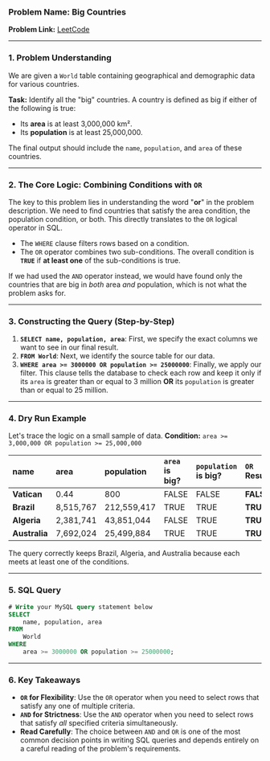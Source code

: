 ### **Problem Name: Big Countries**

**Problem Link:** [LeetCode](https://leetcode.com/problems/big-countries/)

-----

### **1. Problem Understanding** 

We are given a `World` table containing geographical and demographic data for various countries.

**Task:**
Identify all the "big" countries. A country is defined as big if either of the following is true:

  * Its **area** is at least 3,000,000 km².
  * Its **population** is at least 25,000,000.

The final output should include the `name`, `population`, and `area` of these countries.

-----

### **2. The Core Logic: Combining Conditions with `OR`**

The key to this problem lies in understanding the word "**or**" in the problem description. We need to find countries that satisfy the area condition, the population condition, or both. This directly translates to the `OR` logical operator in SQL.

  * The `WHERE` clause filters rows based on a condition.
  * The `OR` operator combines two sub-conditions. The overall condition is **`TRUE`** if **at least one** of the sub-conditions is true.

If we had used the `AND` operator instead, we would have found only the countries that are big in *both* area *and* population, which is not what the problem asks for.

-----

### **3. Constructing the Query (Step-by-Step)**

1.  **`SELECT name, population, area`**: First, we specify the exact columns we want to see in our final result.
2.  **`FROM World`**: Next, we identify the source table for our data.
3.  **`WHERE area >= 3000000 OR population >= 25000000`**: Finally, we apply our filter. This clause tells the database to check each row and keep it only if its `area` is greater than or equal to 3 million **OR** its `population` is greater than or equal to 25 million.

-----

### **4. Dry Run Example**

Let's trace the logic on a small sample of data.
**Condition:** `area >= 3,000,000 OR population >= 25,000,000`

| name | area | population | `area` is big? | `population` is big? | `OR` Result | Keep/Discard |
| :--- | :--- | :--- | :--- | :--- | :--- | :--- |
| **Vatican** | 0.44 | 800 | FALSE | FALSE | **FALSE** | **Discard** |
| **Brazil** | 8,515,767 | 212,559,417 | TRUE | TRUE | **TRUE** | **Keep** |
| **Algeria** | 2,381,741 | 43,851,044 | FALSE | TRUE | **TRUE** | **Keep** |
| **Australia** | 7,692,024 | 25,499,884 | TRUE | TRUE | **TRUE** | **Keep** |

The query correctly keeps Brazil, Algeria, and Australia because each meets at least one of the conditions.

-----

### **5. SQL Query**

```sql
# Write your MySQL query statement below
SELECT
    name, population, area
FROM
    World
WHERE
    area >= 3000000 OR population >= 25000000;
```

-----

### **6. Key Takeaways** 

  * **`OR` for Flexibility**: Use the `OR` operator when you need to select rows that satisfy any one of multiple criteria.
  * **`AND` for Strictness**: Use the `AND` operator when you need to select rows that satisfy *all* specified criteria simultaneously.
  * **Read Carefully**: The choice between `AND` and `OR` is one of the most common decision points in writing SQL queries and depends entirely on a careful reading of the problem's requirements.